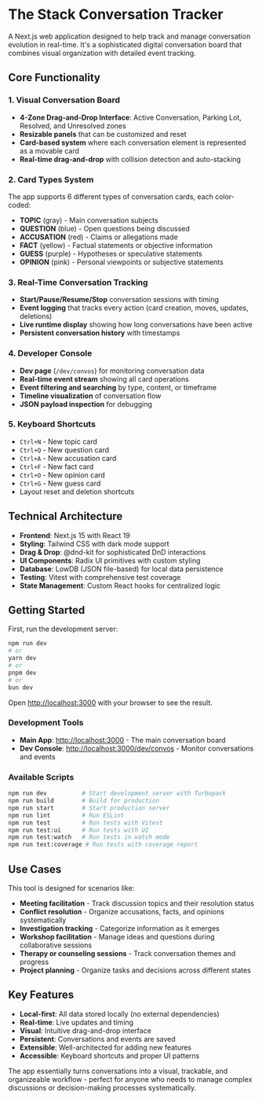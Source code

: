 # The Stack Conversation Tracker

A Next.js web application designed to help track and manage conversation evolution in real-time. It's a sophisticated digital conversation board that combines visual organization with detailed event tracking.

## Core Functionality

### 1. Visual Conversation Board
- **4-Zone Drag-and-Drop Interface**: Active Conversation, Parking Lot, Resolved, and Unresolved zones
- **Resizable panels** that can be customized and reset
- **Card-based system** where each conversation element is represented as a movable card
- **Real-time drag-and-drop** with collision detection and auto-stacking

### 2. Card Types System
The app supports 6 different types of conversation cards, each color-coded:
- **TOPIC** (gray) - Main conversation subjects
- **QUESTION** (blue) - Open questions being discussed
- **ACCUSATION** (red) - Claims or allegations made
- **FACT** (yellow) - Factual statements or objective information
- **GUESS** (purple) - Hypotheses or speculative statements
- **OPINION** (pink) - Personal viewpoints or subjective statements

### 3. Real-Time Conversation Tracking
- **Start/Pause/Resume/Stop** conversation sessions with timing
- **Event logging** that tracks every action (card creation, moves, updates, deletions)
- **Live runtime display** showing how long conversations have been active
- **Persistent conversation history** with timestamps

### 4. Developer Console
- **Dev page** (`/dev/convos`) for monitoring conversation data
- **Real-time event stream** showing all card operations
- **Event filtering and searching** by type, content, or timeframe
- **Timeline visualization** of conversation flow
- **JSON payload inspection** for debugging

### 5. Keyboard Shortcuts
- `Ctrl+N` - New topic card
- `Ctrl+Q` - New question card  
- `Ctrl+A` - New accusation card
- `Ctrl+F` - New fact card
- `Ctrl+O` - New opinion card
- `Ctrl+G` - New guess card
- Layout reset and deletion shortcuts

## Technical Architecture

- **Frontend**: Next.js 15 with React 19
- **Styling**: Tailwind CSS with dark mode support
- **Drag & Drop**: @dnd-kit for sophisticated DnD interactions
- **UI Components**: Radix UI primitives with custom styling
- **Database**: LowDB (JSON file-based) for local data persistence
- **Testing**: Vitest with comprehensive test coverage
- **State Management**: Custom React hooks for centralized logic

## Getting Started

First, run the development server:

```bash
npm run dev
# or
yarn dev
# or
pnpm dev
# or
bun dev
```

Open [http://localhost:3000](http://localhost:3000) with your browser to see the result.

### Development Tools

- **Main App**: [http://localhost:3000](http://localhost:3000) - The main conversation board
- **Dev Console**: [http://localhost:3000/dev/convos](http://localhost:3000/dev/convos) - Monitor conversations and events

### Available Scripts

```bash
npm run dev          # Start development server with Turbopack
npm run build        # Build for production
npm run start        # Start production server
npm run lint         # Run ESLint
npm run test         # Run tests with Vitest
npm run test:ui      # Run tests with UI
npm run test:watch   # Run tests in watch mode
npm run test:coverage # Run tests with coverage report
```

## Use Cases

This tool is designed for scenarios like:
- **Meeting facilitation** - Track discussion topics and their resolution status
- **Conflict resolution** - Organize accusations, facts, and opinions systematically  
- **Investigation tracking** - Categorize information as it emerges
- **Workshop facilitation** - Manage ideas and questions during collaborative sessions
- **Therapy or counseling sessions** - Track conversation themes and progress
- **Project planning** - Organize tasks and decisions across different states

## Key Features

- **Local-first**: All data stored locally (no external dependencies)
- **Real-time**: Live updates and timing
- **Visual**: Intuitive drag-and-drop interface
- **Persistent**: Conversations and events are saved
- **Extensible**: Well-architected for adding new features
- **Accessible**: Keyboard shortcuts and proper UI patterns

The app essentially turns conversations into a visual, trackable, and organizeable workflow - perfect for anyone who needs to manage complex discussions or decision-making processes systematically.
